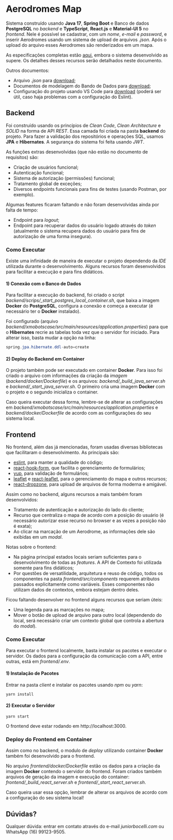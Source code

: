 # Aerodromes Map

Sistema construído usando **Java 17**, **Spring Boot** e Banco de dados **PostgreSQL** no _backend_ e **TypeScript**, **React.js** e **Material-UI 5** no _frontend_. Nele é possível se cadastrar, com um _nome_, _e-mail_ e _password_, e inserir Aerodromes usando um sistema de upload de arquivos _.json_. Após o upload do arquivo esses Aerodromes são renderizados em um mapa.

As especificações completas estão [aqui](https://drive.google.com/file/d/17muCC160IKbDQItXWvShypi08rwVJsXk/view?usp=sharing), embora o sistema desenvolvido as supere. Os detalhes desses recursos serão detalhados neste documento.

Outros documentos:

- Arquivo _.json_ para [download](https://drive.google.com/file/d/1UCNVPNEEkXWyGA_pQ-KDYtX04NT9yE59/view?usp=sharing);
- Documentos de modelagem do Bando de Dados para [download](https://docs.google.com/document/d/1L2GnNVsrPFozc6OrCDVdmDe39kM7PfwTZWNi4c7475g/edit?usp=sharing);
- Configuração do projeto usando VS Code para [download](https://drive.google.com/drive/folders/1derS_dKNcHaTqkB8_usD6cNRrE8vwhAN?usp=sharing) (poderá ser útil, caso haja problemas com a configuração do Eslint).

## Backend

Foi construído usando os princípios de _Clean Code_, _Clean Architecture_ e _SOLID_ na forma de API _REST_. Essa camada foi criada na pasta **backend** do projeto. Para fazer a validação dos repositórios e operações SQL, usamos **JPA** e **Hibernates**. A segurança do sistema foi feita usando _JWT_.

As funções extras desenvolvidas (que não estão no documento de requisitos) são:

- Criação de usuários funcional;
- Autenticação funcional;
- Sistema de autorização (permissões) funcional;
- Tratamento global de exceções;
- Diversos endpoints funcionais para fins de testes (usando Postman, por exemplo).

Algumas features ficaram faltando e não foram desenvolvidas ainda por falta de tempo:

- Endpoint para _logout_;
- Endpoint para recuperar dados do usuário logado através do _token_ (atualmente o sistema recupera dados do usuário para fins de autorização de uma forma insegura).

### Como Executar

Existe uma infinidade de maneira de executar o projeto dependendo da _IDE_ utilizada durante o desenvolvimento. Alguns recursos foram desenvolvidos para facilitar a execução e para fins didáticos.

#### 1) Conexão com o Banco de Dados

Para facilitar a execução do backend, foi criado o script _backend/scrips/\_start_postgres_local_container.sh_, que baixa a imagem **Docker** do **PostgreSQL**, configura a conexão e começa a executar (é necessário ter o **Docker** instalado).

Foi configurado (arquivo _backend/xmobotscase/src/main/resources/application.properties_) para que o **Hibernates** recrie as tabelas toda vez que o servidor for iniciado. Para alterar isso, basta mudar a opção na linha:

```java
spring.jpa.hibernate.ddl-auto=create
```

#### 2) Deploy do Backend em Container

O projeto também pode ser executado em container **Docker**. Para isso foi criado o arquivo com informações da criação da _imagem_ (_backend/docker/Dockerfile_) e os arquivos: _backend/\_build_java_server.sh_ e _backend/\_start_java_server.sh_. O primeiro cria uma imagem **Docker** com o projeto e o segundo inicializa o container.

Caso queira executar dessa forma, lembre-se de alterar as configurações em _backend/xmobotscase/src/main/resources/application.properties_ e _backend/docker/Dockerfile_ de acordo com as configurações do seu sistema local.

## Frontend

No frontend, além das já mencionadas, foram usadas diversas bibliotecas que facilitaram o desenvolvimento. As principais são:

- [eslint](https://www.npmjs.com/package/eslint), para manter a qualidade do código;
- [react-hook-form](https://www.npmjs.com/package/react-hook-form), que facilita o gerenciamento de formulários;
- [yup](https://www.npmjs.com/package/yup), para validação de formulários;
- [leaflet](https://www.npmjs.com/package/leaflet) e [react-leaflet](https://www.npmjs.com/package/react-leaflet), para o gerenciamento do mapa e outros recursos;
- [react-dropzone](https://www.npmjs.com/package/react-dropzone), para upload de arquivos de forma moderna e amigável.

Assim como no backend, alguns recursos a mais também foram desenvolvidos:

- Tratamento de autenticação e autorização do lado do cliente;
- Recurso que centraliza o mapa de acordo com a posição do usuário (é necessário autorizar esse recurso no browser e as vezes a posição não é exata);
- Ao clicar na marcação de um Aerodrome, as informações dele são exibidas em um _modal_.

Notas sobre o frontend:

- Na página principal estados locais seriam suficientes para o desenvolvimento de todas as _features_. A API de Contexto foi utilizada somente para fins didáticos;
- Por questões de versatilidade, arquitetura e reuso de código, todos os componentes na pasta _frontend/src/components_ requerem atributos passados explicitamente como variáveis. Esses componentes não utilizam dados de contextos, embora estejam dentro deles.

Ficou faltando desenvolver no frontend alguns recursos que seriam úteis:

- Uma legenda para as marcações no mapa;
- Mover o botão de upload de arquivo para outro local (dependendo do local, será necessário criar um contexto global que controla a abertura do _modal_).

### Como Executar

Para executar o frontend localmente, basta instalar os pacotes e executar o servidor. Os dados para a configuração da comunicação com a API, entre outras, está em _frontend/.env_.

#### 1) Instalação de Pacotes

Entrar na pasta _client_ e instalar os pacotes usando _npm_ ou _yarn_:

    yarn install

#### 2) Executar o Servidor

    yarn start

O frontend deve estar rodando em http://localhost:3000.

### Deploy do Frontend em Container

Assim como no backend, o modulo de _deploy_ utilizando container **Docker** também foi desenvolvido para o frontend.

No arquivo _frontend/docker/Dockerfile_ estão os dados para a criação da imagem **Docker** contendo o servidor do frontend. Foram criados também arquivos de geração da imagem e execução do container: _frontend/\_build_react_server.sh_ e _frontend/\_start_react_server.sh_.

Caso queira usar essa opção, lembrar de alterar os arquivos de acordo com a configuração do seu sistema local!

## Dúvidas?

Qualquer dúvida: entrar em contato através do e-mail _juniorbocelli.com_ ou WhatsApp (16) 99123-9505.
